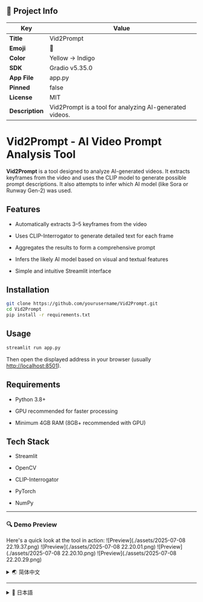 ## 🔧 Project Info

| Key             | Value                                                   |
| --------------- | ------------------------------------------------------- |
| **Title**       | Vid2Prompt                                              |
| **Emoji**       | 👀                                                      |
| **Color**       | Yellow → Indigo                                         |
| **SDK**         | Gradio v5.35.0                                          |
| **App File**    | app.py                                                  |
| **Pinned**      | false                                                   |
| **License**     | MIT                                                     |
| **Description** | Vid2Prompt is a tool for analyzing AI-generated videos. |

# Vid2Prompt - AI Video Prompt Analysis Tool

**Vid2Prompt** is a tool designed to analyze AI-generated videos. It extracts keyframes from the video and uses the CLIP model to generate possible prompt descriptions. It also attempts to infer which AI model (like Sora or Runway Gen-2) was used.

## Features

- Automatically extracts 3–5 keyframes from the video

- Uses CLIP-Interrogator to generate detailed text for each frame

- Aggregates the results to form a comprehensive prompt

- Infers the likely AI model based on visual and textual features

- Simple and intuitive Streamlit interface

## Installation

```bash
git clone https://github.com/yourusername/Vid2Prompt.git 
cd Vid2Prompt 
pip install -r requirements.txt
```

## Usage

```bash
streamlit run app.py
```
Then open the displayed address in your browser (usually [http://localhost:8501](http://localhost:8501)).

## Requirements

- Python 3.8+

- GPU recommended for faster processing

- Minimum 4GB RAM (8GB+ recommended with GPU)

## Tech Stack

- Streamlit

- OpenCV

- CLIP-Interrogator

- PyTorch

- NumPy

---
### 🔍 Demo Preview

Here's a quick look at the tool in action:
![Preview](./assets/2025-07-08 22.19.37.png)
![Preview](./assets/2025-07-08 22.20.01.png)
![Preview](./assets/2025-07-08 22.20.10.png)
![Preview](./assets/2025-07-08 22.20.29.png)



<details>
<summary>🌏 简体中文</summary>

### Vid2Prompt - AI生成视频提示词分析工具

**Vid2Prompt** 是一个用于分析 AI 生成视频的工具，能够从视频中提取关键帧，并使用 CLIP 模型生成可能的提示词，同时推测视频可能使用的 AI 生成模型（如 Sora、Runway Gen-2 等）。

#### 功能特点

- 自动从视频中提取3~5帧关键图像

- 使用 CLIP-Interrogator 分析每一帧并生成详细文本描述

- 汇总分析结果，生成综合性提示词

- 根据图像特征与文本，推测可能使用的生成模型

- 提供简洁友好的 Streamlit 界面

#### 安装方法

```bash
git clone https://github.com/yourusername/Vid2Prompt.git
cd Vid2Prompt
pip install -r requirements.txt
```

#### 使用方法

```bash
streamlit run app.py
```

在浏览器中访问显示的地址（通常是 [http://localhost:8501）。](http://localhost:8501%EF%BC%89%E3%80%82)

#### 系统要求

- Python 3.8+

- 建议使用 GPU 加速

- 至少 4GB 内存（GPU 推荐 8GB 以上）

#### 技术栈

- Streamlit

- OpenCV

- CLIP-Interrogator

- PyTorch

- NumPy

</details>

---

<details>
<summary>🌸 日本語</summary>

### Vid2Prompt - AI生成動画プロンプト解析ツール

**Vid2Prompt** は、AIが生成した動画を解析するツールです。動画からキーフレームを抽出し、CLIPモデルを使ってプロンプトの説明文を生成します。また、使用された可能性のあるAIモデル（例：Sora、Runway Gen-2）も推測します。

#### 特徴

- 動画から3～5枚のキーフレームを自動抽出

- CLIP-Interrogatorで各フレームを分析し、詳細なテキストを生成

- 結果をまとめて総合的なプロンプトを生成

- 画像とテキストの特徴から生成モデルを推測

- 直感的なStreamlitインターフェースを提供

#### インストール手順

#### 使用方法

```bash
`streamlit run app.py`
```

その後、表示されたURL（通常 [http://localhost:8501）をブラウザで開きます。](http://localhost:8501%EF%BC%89%E3%82%92%E3%83%96%E3%83%A9%E3%82%A6%E3%82%B6%E3%81%A7%E9%96%8B%E3%81%8D%E3%81%BE%E3%81%99%E3%80%82)

#### 動作環境

- Python 3.8以上

- CLIPの処理を高速化するためにGPU推奨

- メモリ4GB以上（GPU使用時は8GB以上推奨）

#### 技術スタック

- Streamlit

- OpenCV

- CLIP-Interrogator

- PyTorch

- NumPy

</details>

</details>